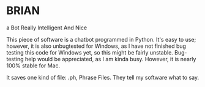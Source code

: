 # BRIAN
a Bot Really Intelligent And Nice

This piece of software is a chatbot programmed in Python. It's easy to use; however, it is also unbugtested for Windows, as I have not finished bug testing this code for Windows yet, so this might be fairly unstable. Bug-testing help would be appreciated, as I am kinda busy. However, it is nearly 100% stable for Mac.

It saves one kind of file: .ph, Phrase Files. They tell my software what to say.
